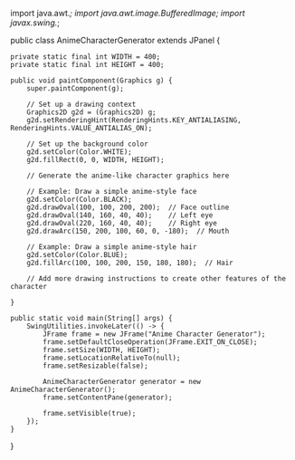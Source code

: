 
import java.awt.*;
import java.awt.image.BufferedImage;
import javax.swing.*;

public class AnimeCharacterGenerator extends JPanel {

    private static final int WIDTH = 400;
    private static final int HEIGHT = 400;
    
    public void paintComponent(Graphics g) {
        super.paintComponent(g);
        
        // Set up a drawing context
        Graphics2D g2d = (Graphics2D) g;
        g2d.setRenderingHint(RenderingHints.KEY_ANTIALIASING, RenderingHints.VALUE_ANTIALIAS_ON);
        
        // Set up the background color
        g2d.setColor(Color.WHITE);
        g2d.fillRect(0, 0, WIDTH, HEIGHT);
        
        // Generate the anime-like character graphics here
        
        // Example: Draw a simple anime-style face
        g2d.setColor(Color.BLACK);
        g2d.drawOval(100, 100, 200, 200);  // Face outline
        g2d.drawOval(140, 160, 40, 40);    // Left eye
        g2d.drawOval(220, 160, 40, 40);    // Right eye
        g2d.drawArc(150, 200, 100, 60, 0, -180);  // Mouth
        
        // Example: Draw a simple anime-style hair
        g2d.setColor(Color.BLUE);
        g2d.fillArc(100, 100, 200, 150, 180, 180);  // Hair
        
        // Add more drawing instructions to create other features of the character
        
    }
    
    public static void main(String[] args) {
        SwingUtilities.invokeLater(() -> {
            JFrame frame = new JFrame("Anime Character Generator");
            frame.setDefaultCloseOperation(JFrame.EXIT_ON_CLOSE);
            frame.setSize(WIDTH, HEIGHT);
            frame.setLocationRelativeTo(null);
            frame.setResizable(false);
            
            AnimeCharacterGenerator generator = new AnimeCharacterGenerator();
            frame.setContentPane(generator);
            
            frame.setVisible(true);
        });
    }
}
